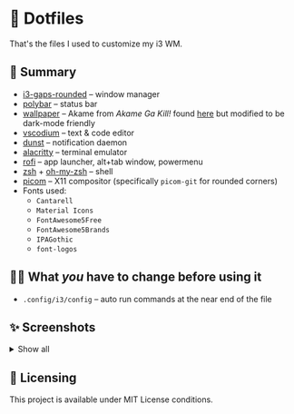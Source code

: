 # 📁 Dotfiles

That's the files I used to customize my i3 WM.

## 📑 Summary

- [i3-gaps-rounded](https://github.com/jbenden/i3-gaps-rounded) – window manager
- [polybar](https://github.com/polybar/polybar) – status bar
- [wallpaper](./docs/wallpaper.png) – Akame from _Akame Ga Kill!_ found
  [here](https://wall.alphacoders.com/big.php?i=931391) but modified to be
  dark-mode friendly
- [vscodium](https://github.com/VSCodium/vscodium/) – text & code editor
- [dunst](https://github.com/dunst-project/dunst) – notification daemon
- [alacritty](https://github.com/alacritty/alacritty) – terminal emulator
- [rofi](https://github.com/joni22u/rofi) – app launcher, alt+tab window,
  powermenu
- [zsh](https://www.zsh.org/) + [oh-my-zsh](https://github.com/ohmyzsh/ohmyzsh)
  – shell
- [picom](https://github.com/yshui/picom) – X11 compositor (specifically
  `picom-git` for rounded corners)
- Fonts used:
  - `Cantarell`
  - `Material Icons`
  - `FontAwesome5Free`
  - `FontAwesome5Brands`
  - `IPAGothic`
  - `font-logos`

## ✍🏻 What _you_ have to change before using it

- `.config/i3/config` – auto run commands at the near end of the file

## ✨ Screenshots

<details>
    <summary>Show all</summary>
    <h3>🖼️ Desktop</h3>
    <img src="./docs/desktop.png" alt="desktop">
    <h3>📟 Rofi</h3>
    <ul>
        <li>
            <h6>Launcher</h6>
            <img src="./docs/rofi-run.png" alt="rofi launcher">
        </li>
        <li>
            <h6>Power menu</h6>
            <img src="./docs/rofi-powermenu.png" alt="rofi powermenu">
        </li>
        <li>
            <h6>Window changer</h6>
            <img src="./docs/rofi-window.png" alt="rofi window changer">
        </li>
    </ul>
    <h3>🗨️ Dunst notifications</h3>
    <div align="center">
        <img src="./docs/dunst-notifications.png" alt="dunst notification">
    </div>
</details>

## 📝 Licensing

This project is available under MIT License conditions.
